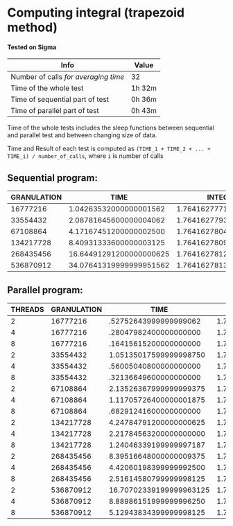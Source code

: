 # Computing integral (trapezoid method)

#### Tested on Sigma

Info | Value
--- | ---
Number of calls *for averaging time* | 32
Time of the whole test | 1h 32m
Time of sequential part of test | 0h 36m
Time of parallel part of test | 0h 43m

Time of the whole tests includes the sleep functions between
sequential and parallel test and between changing size of data.

Time and Result of each test is computed as `(TIME_1 + TIME_2 + ... + TIME_i)
/ number_of_calls`, where `i` is number of calls

## Sequential program:

GRANULATION | TIME | INTEGRAL
--- | --- | ---
16777216 | 1.04263532000000001562 | 1.76416277715787095381
33554432 | 2.08781645600000004062 | 1.76416277934129128723
67108864 | 4.17167451200000002500 | 1.76416278043365437611
134217728 | 8.40931333600000003125 | 1.76416278097849321682
268435456 | 16.64491291200000000625 | 1.76416278125186098968
536870912 | 34.07641319999999951562 | 1.76416278138927484775

## Parallel program:

THREADS | GRANULATION | TIME | INTEGRAL
--- | --- | --- | ---
2 | 16777216 | .52752643999999999062 | 1.76416253873955586328
4 | 16777216 | .28047982400000000000 | 1.76416236332097997596
8 | 16777216 | .16415615200000000000 | 1.76416194170150442133
2 | 33554432 | 1.05135017599999998750 | 1.76416266013232547749
4 | 33554432 | .56005040800000000000 | 1.76416257242284779671
8 | 33554432 | .32136649600000000000 | 1.76416236161313277897
2 | 67108864 | 2.13526367999999999375 | 1.76416272082857128467
4 | 67108864 | 1.11705726400000001875 | 1.76416267697357720400
8 | 67108864 | .68291241600000000000 | 1.76416257156880584844
2 | 134217728 | 4.24784791200000000625 | 1.76416275117709897557
4 | 134217728 | 2.21784563200000000000 | 1.76416272924959405266
8 | 134217728 | 1.24046339199999997187 | 1.76416267654700242850
2 | 268435456 | 8.39516648000000009375 | 1.76416276635037183595
4 | 268435456 | 4.42060198399999992500 | 1.76416275538737177264
8 | 268435456 | 2.51614580799999998125 | 1.76416272903594117948
2 | 536870912 | 16.70702339199999963125 | 1.76416277393794862504
4 | 536870912 | 8.88986151999999996250 | 1.76416276845603614553
8 | 536870912 | 5.12943834399999998125 | 1.76416275528022747920
